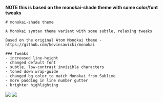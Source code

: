 **NOTE this is based on the monokai-shade theme with some color/font tweaks**

```
# monokai-shade theme

A Monokai syntax theme variant with some subtle, relaxing tweaks

Based on the original Atom Monokai theme - https://github.com/kevinsawicki/monokai

### Tweaks
- increased line-height
- changed default font
- subtle, low-contrast invisible characters
- toned down wrap-guide
- changed bg color to match Monokai from Sublime
- more padding in line number gutter
- brighter highlighting
```

![](https://github.com/hamxiaoz/monokai-slate/blob/master/preview/coffee.png)
![](https://github.com/hamxiaoz/monokai-slate/blob/master/preview/md.png)
